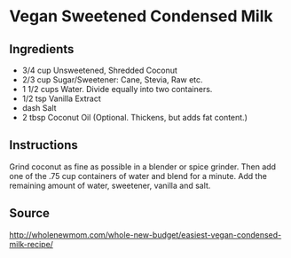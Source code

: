 # Vegan Sweetened Condensed Milk

## Ingredients

- 3/4 cup       Unsweetened, Shredded Coconut
- 2/3 cup       Sugar/Sweetener: Cane, Stevia, Raw etc.
- 1 1/2 cups    Water. Divide equally into two containers.
- 1/2 tsp       Vanilla Extract
- dash          Salt
- 2 tbsp        Coconut Oil (Optional. Thickens, but adds fat content.)

## Instructions

Grind coconut as fine as possible in a blender or spice grinder. Then add one of the .75 cup containers of water and blend for a minute. Add the remaining amount of water, sweetener, vanilla and salt.

## Source
http://wholenewmom.com/whole-new-budget/easiest-vegan-condensed-milk-recipe/
